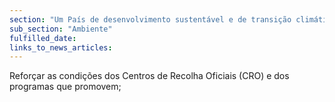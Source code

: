 ```yaml
---
section: "Um País de desenvolvimento sustentável e de transição climática"
sub_section: "Ambiente"
fulfilled_date:
links_to_news_articles:
---
```


Reforçar as condições dos Centros de Recolha Oficiais (CRO) e dos programas que promovem;